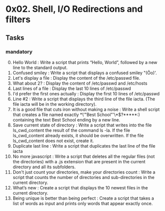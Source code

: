# 0x02. Shell, I/O Redirections and filters

## Tasks
### mandatory
0. Hello World : Write a script that prints “Hello, World”, followed by a new line to the standard output.
1. Confused smiley : Write a script that displays a confused smiley "(Ôo)'.
2. Let's display a file : Display the content of the /etc/passwd file.
3. What about 2? : Display the content of /etc/passwd and /etc/hosts
4. Last lines of a file : Display the last 10 lines of /etc/passwd
5. I'd prefer the first ones actually : Display the first 10 lines of /etc/passwd
6. Line #2 : Write a script that displays the third line of the file iacta. (The file iacta will be in the working directory).
7. It is a good file that cuts iron without making a noise : Write a shell script that creates a file named exactly \*\\'"Best School"\'\\*$\?\*\*\*\*\*:) containing the text Best School ending by a new line.
8. Save current state of directory : Write a script that writes into the file ls_cwd_content the result of the command ls -la. If the file ls_cwd_content already exists, it should be overwritten. If the file ls_cwd_content does not exist, create it.
9. Duplicate last line : Write a script that duplicates the last line of the file iacta 
10. No more javascript : Write a script that deletes all the regular files (not the directories) with a .js extension that are present in the current directory and all its subfolders.
11. Don't just count your directories, make your directories count : Write a script that counts the number of directories and sub-directories in the current directory.
12. What’s new : Create a script that displays the 10 newest files in the current directory.
13. Being unique is better than being perfect : Create a script that takes a list of words as input and prints only words that appear exactly once.

